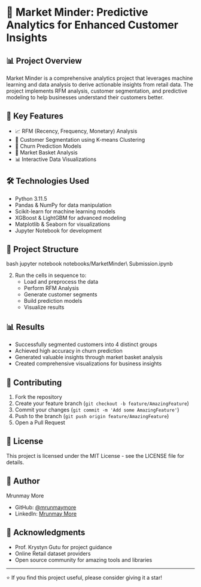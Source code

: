 # 🎯 Market Minder: Predictive Analytics for Enhanced Customer Insights

## 📊 Project Overview
Market Minder is a comprehensive analytics project that leverages machine learning and data analysis to derive actionable insights from retail data. The project implements RFM analysis, customer segmentation, and predictive modeling to help businesses understand their customers better.

## 🌟 Key Features
- 📈 RFM (Recency, Frequency, Monetary) Analysis
- 👥 Customer Segmentation using K-means Clustering
- 🔮 Churn Prediction Models
- 🛒 Market Basket Analysis
- 📊 Interactive Data Visualizations

## 🛠️ Technologies Used
- Python 3.11.5
- Pandas & NumPy for data manipulation
- Scikit-learn for machine learning models
- XGBoost & LightGBM for advanced modeling
- Matplotlib & Seaborn for visualizations
- Jupyter Notebook for development

## 📁 Project Structure

bash
jupyter notebook notebooks/MarketMinder\ Submission.ipynb


2. Run the cells in sequence to:
   - Load and preprocess the data
   - Perform RFM Analysis
   - Generate customer segments
   - Build prediction models
   - Visualize results

## 📊 Results
- Successfully segmented customers into 4 distinct groups
- Achieved high accuracy in churn prediction
- Generated valuable insights through market basket analysis
- Created comprehensive visualizations for business insights

## 🤝 Contributing
1. Fork the repository
2. Create your feature branch (`git checkout -b feature/AmazingFeature`)
3. Commit your changes (`git commit -m 'Add some AmazingFeature'`)
4. Push to the branch (`git push origin feature/AmazingFeature`)
5. Open a Pull Request

## 📝 License
This project is licensed under the MIT License - see the LICENSE file for details.

## 👤 Author
Mrunmay More
- GitHub: [@mrunmaymore](https://github.com/mrunmaymore)
- LinkedIn: [Mrunmay More](https://www.linkedin.com/in/mrunmaymore)

## 🙏 Acknowledgments
- Prof. Krystyn Gutu for project guidance
- Online Retail dataset providers
- Open source community for amazing tools and libraries

---
⭐️ If you find this project useful, please consider giving it a star!